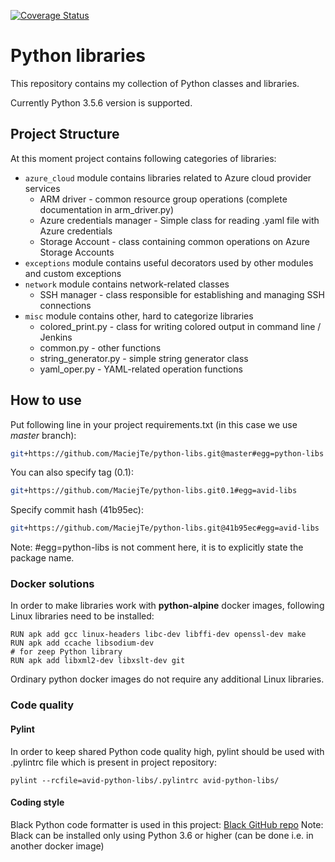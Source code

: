 [![Coverage Status](https://img.shields.io/badge/code%20style-black-000000.svg)](https://github.com/ambv/black)

# Python libraries

This repository contains my collection of Python classes and libraries.

Currently Python 3.5.6 version is supported.

## Project Structure
At this moment project contains following categories of libraries:

- `azure_cloud` module contains libraries related to Azure cloud provider services
    * ARM driver - common resource group operations (complete documentation in arm_driver.py)
    * Azure credentials manager - Simple class for reading .yaml file with Azure credentials
    * Storage Account - class containing common operations on Azure Storage Accounts
- `exceptions` module contains useful decorators used by other modules and custom exceptions
- `network` module contains network-related classes
    * SSH manager - class responsible for establishing and managing SSH connections
- `misc` module contains other, hard to categorize libraries
    * colored_print.py - class for writing colored output in command line / Jenkins
    * common.py - other functions
    * string_generator.py - simple string generator class
    * yaml_oper.py - YAML-related operation functions


## How to use
Put following line in your project requirements.txt (in this case we use *master* branch):
```bash
git+https://github.com/MaciejTe/python-libs.git@master#egg=python-libs
```

You can also specify tag (0.1):
```bash
git+https://github.com/MaciejTe/python-libs.git0.1#egg=avid-libs
```

Specify commit hash (41b95ec):
```bash
git+https://github.com/MaciejTe/python-libs.git@41b95ec#egg=avid-libs
```

Note: #egg=python-libs is not comment here, it is to explicitly state the package name.

### Docker solutions
In order to make libraries work with __python-alpine__ docker images, following Linux libraries need to be installed:
```commandline
RUN apk add gcc linux-headers libc-dev libffi-dev openssl-dev make
RUN apk add ccache libsodium-dev
# for zeep Python library
RUN apk add libxml2-dev libxslt-dev git
```

Ordinary python docker images do not require any additional Linux libraries.

### Code quality

#### Pylint
In order to keep shared Python code quality high, pylint should be used with .pylintrc file which is present in project repository: 

```commandline
pylint --rcfile=avid-python-libs/.pylintrc avid-python-libs/
```

#### Coding style
Black Python code formatter is used in this project: [Black GitHub repo](https://github.com/ambv/black)
Note: Black can be installed only using Python 3.6 or higher (can be done i.e. in another docker image)
